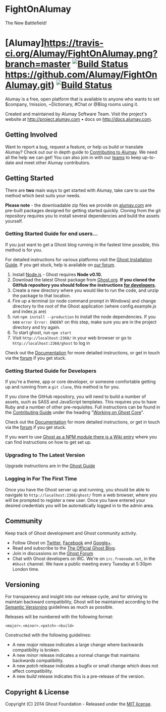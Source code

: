 FightOnAlumay
=============

The New Battlefield!

# [Alumay]https://travis-ci.org/Alumay/FightOnAlumay.png?branch=master [![Build Status](https://travis-ci.org/Alumay/FightOnAlumay.png?branch=master)](https://travis-ci.org/Alumay/FightOnAlumay)https://github.com/Alumay/FightOnAlumay.git) [![Build Status](https://travis-ci.org/Alumay/FightOnAlumay.png?branch=master)](https://travis-ci.org/Alumay/FightOnAlumay)

Alumay is a free, open platform that is available to anyone who wants to set $company, !mission, ~Dictionary, #Chat or @Blog rooms using it.

Created and maintained by Alumay Software Team.
Visit the project's website at <http://project.alumay.com> &bull; docs on <http://docs.alumay.com>.

## Getting Involved

Want to report a bug, request a feature, or help us build or translate Alumay? Check out our in depth guide to [Contributing to Alumay](https://github.com/Alumay/FightOnAlumay/blob/master/CONTRIBUTING.md). We need all the help we can get! You can also join in with our [teams](https://github.com/orgs/Alumay/teams) to keep up-to-date and meet other Alumay contributors.



## Getting Started

There are **two** main ways to get started with Alumay, take care to use the method which best suits your needs.

**Please note** - the downloadable zip files we provide on [alumay.com](http://alumay.com/download) are pre-built packages designed for getting started quickly. Cloning from the git repository requires you to install several dependencies and build the assets yourself. 

### Getting Started Guide for end users...

If you just want to get a Ghost blog running in the fastest time possible, this method is for you.

For detailed instructions for various platforms visit the [Ghost Installation Guide](http://docs.ghost.org/installation/). If you get stuck, help is available on [our forum](http://ghost.org/forum/).

1. Install [Node.js](http://nodejs.org) - Ghost requires **Node v0.10.**
1. Download the latest Ghost package from [Ghost.org](http://ghost.org/download). 
   **If you cloned the GitHub repository you should follow the instructions [for developers](https://github.com/TryGhost/Ghost#getting-started-guide-for-developers).**
1. Create a new directory where you would like to run the code, and unzip the package to that location.
1. Fire up a terminal (or node command prompt in Windows) and change directory to the root of the Ghost application (where config.example.js and index.js are)
1. run `npm install --production` to install the node dependencies. If you see `error Error: ENOENT` on this step, make sure you are in the project directory and try again.
1. To start ghost, run `npm start`
1. Visit `http://localhost:2368/` in your web browser or go to `http://localhost:2368/ghost` to log in

Check out the [Documentation](http://docs.ghost.org/) for more detailed instructions, or get in touch via the [forum](http://ghost.org/forum) if you get stuck.



### Getting Started Guide for Developers

If you're a theme, app or core developer, or someone comfortable getting up and running from a `git clone`, this method is for you.

If you clone the GitHub repository, you will need to build a number of assets, such as SASS and JavaScript templates. This requires you to have Ruby and a number of other pre-requisites.
Full instructions can be found in the [Contributing Guide](https://github.com/TryGhost/Ghost/blob/master/CONTRIBUTING.md) under the heading "[Working on Ghost Core](https://github.com/TryGhost/Ghost/blob/master/CONTRIBUTING.md#working-on-ghost-core)".

Check out the [Documentation](http://docs.ghost.org/) for more detailed instructions, or get in touch via the [forum](http://ghost.org/forum) if you get stuck.

If you want to use [Ghost as a NPM module there is a Wiki entry](https://github.com/TryGhost/Ghost/wiki/Using-Ghost-as-a-NPM-module) where you can find instructions on how to get set up.

### Upgrading to The Latest Version

Upgrade instructions are in the [Ghost Guide](http://docs.ghost.org/installation/upgrading/)

### Logging in For The First Time

Once you have the Ghost server up and running, you should be able to navigate to `http://localhost:2368/ghost/` from a web browser, where you will be prompted to register a new user. Once you have entered your desired credentials you will be automatically logged in to the admin area.


## Community

Keep track of Ghost development and Ghost community activity.

* Follow Ghost on [Twitter](http://twitter.com/TryGhost), [Facebook](http://facebook.com/tryghostapp) and [Google+](https://plus.google.com/114465948129362706086).
* Read and subscribe to the [The Official Ghost Blog](http://blog.ghost.org).
* Join in discussions on the [Ghost Forum](http://ghost.org/forum/)
* Chat with Ghost developers on IRC. We're on `irc.freenode.net`, in the `#Ghost` channel. We have a public meeting every Tuesday at 5:30pm London time.


## Versioning

For transparency and insight into our release cycle, and for striving to maintain backward compatibility, Ghost will be maintained according to the [Semantic Versioning](http://semver.org/) guidelines as much as possible.

Releases will be numbered with the following format:

`<major>.<minor>.<patch>-<build>`

Constructed with the following guidelines:

* A new *major* release indicates a large change where backwards compatibility is broken.
* A new *minor* release indicates a normal change that maintains backwards compatibility.
* A new *patch* release indicates a bugfix or small change which does not affect compatibility.
* A new *build* release indicates this is a pre-release of the version.


## Copyright & License

Copyright (C) 2014 Ghost Foundation - Released under the [MIT license](LICENSE).
